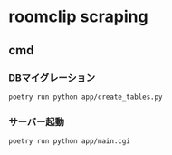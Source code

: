 # roomclip scraping

## cmd

### DBマイグレーション

```bash
poetry run python app/create_tables.py 
```

### サーバー起動

```bash
poetry run python app/main.cgi
```
